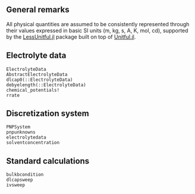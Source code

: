 ## General remarks
All physical quantities are assumed to be consistently represented through their values expressed in basic SI units
(m, kg, s, A, K, mol, cd), supported by the [LessUnitful.jl](https://j-fu.github.io/LessUnitful.jl/) package
built on top of [Unitful.jl](https://github.com/PainterQubits/Unitful.jl).

## Electrolyte data

```@docs
ElectrolyteData
AbstractElectrolyteData
dlcap0(::ElectrolyteData)
debyelength(::ElectrolyteData)
chemical_potentials!
rrate
``` 

## Discretization system

```@docs
PNPSystem
pnpunknowns
electrolytedata
solventconcentration
```

## Standard calculations
```@docs
bulkbcondition
dlcapsweep
ivsweep
```

